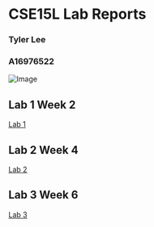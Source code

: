 # CSE15L Lab Reports

### Tyler Lee
### A16976522

![Image](https://s26162.pcdn.co/wp-content/uploads/2020/09/Pink_1.jpg)

## Lab 1 Week 2
[Lab 1](https://tcl002.github.io/cse15l-lab-reports/lab-report-1-week-2.html)


## Lab 2 Week 4
[Lab 2](https://tcl002.github.io/cse15l-lab-reports/lab-report-2-week-4.html)

## Lab 3 Week 6
[Lab 3](https://tcl002.github.io/cse15l-lab-reports/lab-report-3-week-6.html)